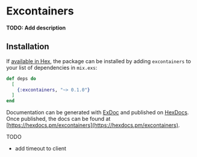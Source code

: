 # Excontainers

**TODO: Add description**

## Installation

If [available in Hex](https://hex.pm/docs/publish), the package can be installed
by adding `excontainers` to your list of dependencies in `mix.exs`:

```elixir
def deps do
  [
    {:excontainers, "~> 0.1.0"}
  ]
end
```

Documentation can be generated with [ExDoc](https://github.com/elixir-lang/ex_doc)
and published on [HexDocs](https://hexdocs.pm). Once published, the docs can
be found at [https://hexdocs.pm/excontainers](https://hexdocs.pm/excontainers).

TODO

- add timeout to client
